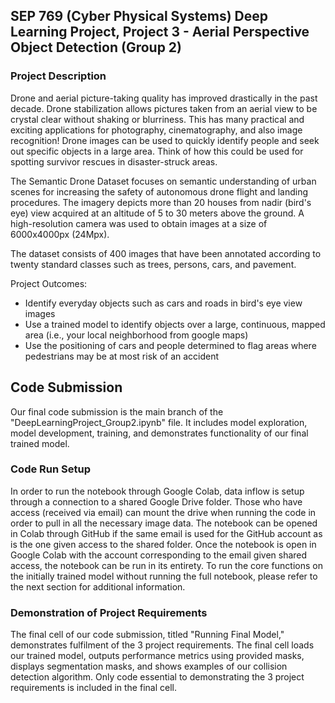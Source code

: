 ## SEP 769 (Cyber Physical Systems) Deep Learning Project, Project 3 - Aerial Perspective Object Detection (Group 2)

### Project Description
Drone and aerial picture-taking quality has improved drastically in the past decade. Drone stabilization allows pictures taken from an aerial view to be crystal clear without shaking or blurriness. This has many practical and exciting applications for photography, cinematography, and also image recognition! Drone images can be used to quickly identify people and seek out specific objects in a large area. Think of how this could be used for spotting survivor rescues in disaster-struck areas.

The Semantic Drone Dataset focuses on semantic understanding of urban scenes for increasing the safety of autonomous drone flight and landing procedures. The imagery depicts more than 20 houses from nadir (bird's eye) view acquired at an altitude of 5 to 30 meters above the ground. A high-resolution camera was used to obtain images at a size of 6000x4000px (24Mpx).

The dataset consists of 400 images that have been annotated according to twenty standard classes such as trees, persons, cars, and pavement.

Project Outcomes:

* Identify everyday objects such as cars and roads in bird's eye view images
* Use a trained model to identify objects over a large, continuous, mapped area (i.e., your local neighborhood from google maps)
* Use the positioning of cars and people determined to flag areas where pedestrians may be at most risk of an accident

## Code Submission
Our final code submission is the main branch of the "DeepLearningProject_Group2.ipynb" file. It includes model exploration, model development, training, and demonstrates functionality of our final trained model. 

### Code Run Setup

In order to run the notebook through Google Colab, data inflow is setup through a connection to a shared Google Drive folder. Those who have access (received via email) can mount the drive when running the code in order to pull in all the necessary image data. The notebook can be opened in Colab through GitHub if the same email is used for the GitHub account as is the one given access to the shared folder. Once the notebook is open in Google Colab with the account corresponding to the email given shared access, the notebook can be run in its entirety. To run the core functions on the initially trained model without running the full notebook, please refer to the next section for additional information.

### Demonstration of Project Requirements

The final cell of our code submission, titled "Running Final Model," demonstrates fulfilment of the 3 project requirements. The final cell loads our trained model, outputs performance metrics using provided masks, displays segmentation masks, and shows examples of our collision detection algorithm. Only code essential to demonstrating the 3 project requirements is included in the final cell.
